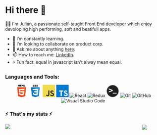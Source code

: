 # Hi there 👋

👨‍💻 I'm Julián, a passionate self-taught Front End developer which enjoy devoloping high performing, soft and beatifull apps.

- 🌱 I’m constantly learning.
- 👯 I’m looking to collaborate on product corp.
- 💬 Ask me about anything [here](https://github.com/Rowleen/Rowleen/issues).
- 📫 How to reach me: [LinkedIn](https://www.linkedin.com/in/julianpeacevedo).
- ⚡ Fun fact: equal in javascript isn't alway mean equal.


### **Languages and Tools:**

<p align="center">
  <img title="HTML5" height="40" src="https://raw.githubusercontent.com/github/explore/80688e429a7d4ef2fca1e82350fe8e3517d3494d/topics/html/html.png">
  <img title="SASS" height="40" src="https://raw.githubusercontent.com/github/explore/80688e429a7d4ef2fca1e82350fe8e3517d3494d/topics/css/css.png">
  <img title="Javascript" height="40" src="https://raw.githubusercontent.com/github/explore/80688e429a7d4ef2fca1e82350fe8e3517d3494d/topics/javascript/javascript.png">
  <img title="Typescript" height="40" src="https://raw.githubusercontent.com/github/explore/80688e429a7d4ef2fca1e82350fe8e3517d3494d/topics/typescript/typescript.png">
  <img title="React" height="40" src="https://github.com/zumrudu-anka/zumrudu-anka/blob/master/images/react-original.svg">
  <img title="Redux" height="40" src="https://github.com/zumrudu-anka/zumrudu-anka/blob/master/images/redux.svg">
  <img title="Terminal" height="40" src="https://raw.githubusercontent.com/github/explore/80688e429a7d4ef2fca1e82350fe8e3517d3494d/topics/terminal/terminal.png" alt="terminal">
  <img title="Git" height="40" src="https://github.com/zumrudu-anka/zumrudu-anka/blob/master/images/git-original.svg">
  <img title="GitHub" height="40" src="https://github.com/zumrudu-anka/zumrudu-anka/blob/master/images/github.svg">
  <img title="Visual Studio Code" height="40" src="https://github.com/zumrudu-anka/zumrudu-anka/blob/master/images/vscode.png">
</p>


### **⚡ That's my stats ⚡**


<p align=center>
  <div align=center>
    <a href="https://github.com/denvercoder1/github-readme-streak-stats" title="Go to Source">
      <img align="left" width=396 src="https://github-readme-stats.vercel.app/api?username=Rowleen&theme=react&border=61dafb&hide_border=true" />
    </a>
    <a href="https://github.com/anuraghazra/github-readme-stats" title="Go to Source">
      <img width=325 align="center" src="https://github-readme-stats.vercel.app/api/top-langs/?username=Rowleen&hide=c%23,powershell,Mathematica,Ruby,Objective-C,Objective-C%2b%2b,Cuda&title_color=61dafb&text_color=ffffff&icon_color=61dafb&bg_color=20232a&langs_count=8&layout=compact&border_color=61dafb&hide_border=true" />
    </a>
  </div>
</p>

<!--
**Rowleen/Rowleen** is a ✨ _special_ ✨ repository because its `README.md` (this file) appears on your GitHub profile.

Here are some ideas to get you started:

- 🔭 I’m currently working on ...
- 🌱 I’m currently learning ...
- 👯 I’m looking to collaborate on ...
- 🤔 I’m looking for help with ...
- 💬 Ask me about ...
- 📫 How to reach me: ...
- 😄 Pronouns: ...
- ⚡ Fun fact: ...
-->
